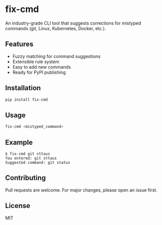 # fix-cmd

An industry-grade CLI tool that suggests corrections for mistyped commands (git, Linux, Kubernetes, Docker, etc.).

## Features
- Fuzzy matching for command suggestions
- Extensible rule system
- Easy to add new commands
- Ready for PyPI publishing

## Installation
```sh
pip install fix-cmd
```

## Usage
```sh
fix-cmd <mistyped_command>
```

## Example
```
$ fix-cmd git sttaus
You entered: git sttaus
Suggested command: git status
```

## Contributing
Pull requests are welcome. For major changes, please open an issue first.

## License
MIT
